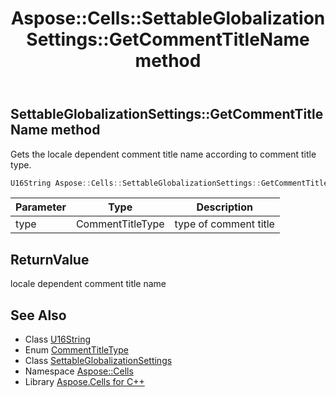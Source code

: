 ﻿---
title: Aspose::Cells::SettableGlobalizationSettings::GetCommentTitleName method
linktitle: GetCommentTitleName
second_title: Aspose.Cells for C++ API Reference
description: 'Aspose::Cells::SettableGlobalizationSettings::GetCommentTitleName method. Gets the locale dependent comment title name according to comment title type in C++.'
type: docs
weight: 3900
url: /cpp/aspose.cells/settableglobalizationsettings/getcommenttitlename/
---
## SettableGlobalizationSettings::GetCommentTitleName method


Gets the locale dependent comment title name according to comment title type.

```cpp
U16String Aspose::Cells::SettableGlobalizationSettings::GetCommentTitleName(CommentTitleType type)
```


| Parameter | Type | Description |
| --- | --- | --- |
| type | CommentTitleType | type of comment title |

## ReturnValue

locale dependent comment title name

## See Also

* Class [U16String](../../u16string/)
* Enum [CommentTitleType](../../../aspose.cells.rendering/commenttitletype/)
* Class [SettableGlobalizationSettings](../)
* Namespace [Aspose::Cells](../../)
* Library [Aspose.Cells for C++](../../../)
